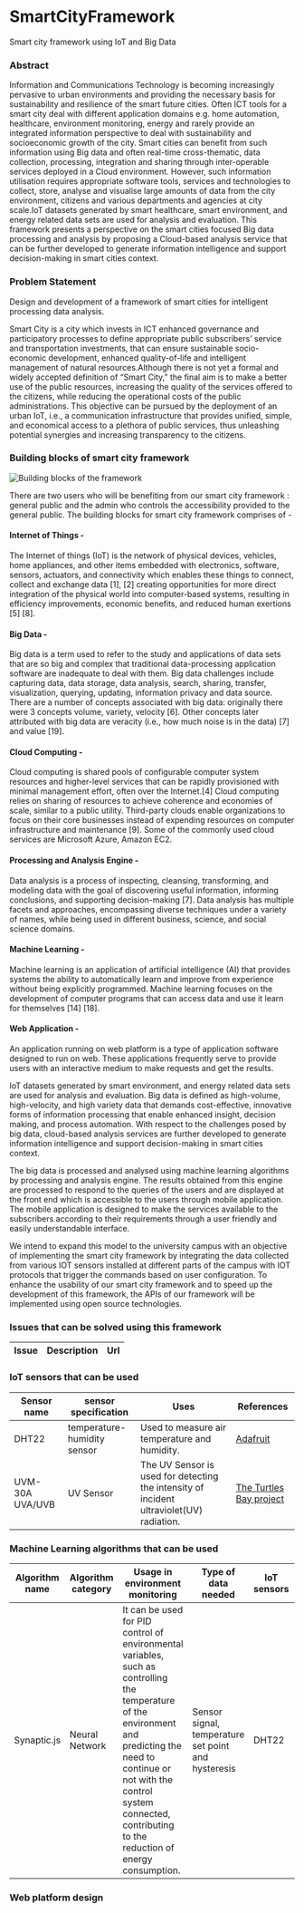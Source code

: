 # SmartCityFramework
Smart city framework using IoT and Big Data

### Abstract
Information and Communications Technology is becoming increasingly pervasive to urban environments and providing the necessary basis for sustainability and resilience of the smart future cities. Often ICT tools for a smart city deal with different application domains e.g. home automation, healthcare, environment monitoring, energy and rarely provide an integrated information perspective to deal with sustainability and socioeconomic growth of the city. Smart cities can benefit from such information using Big data and often real-time cross-thematic, data collection, processing, integration and sharing through inter-operable services deployed in a Cloud environment. However, such information utilisation requires appropriate software tools, services and technologies to collect, store, analyse and visualise large amounts of data from the city environment, citizens and various departments and agencies at city scale.IoT datasets generated by smart healthcare, smart environment, and energy related data sets are used for analysis and evaluation. This framework presents a perspective on the smart cities focused Big data processing and analysis by proposing a Cloud-based analysis service that can be further developed to generate information intelligence and support decision-making in smart cities context.

### Problem Statement
Design and development of a framework of smart cities for intelligent processing data analysis. 

Smart City is a city which invests in ICT enhanced governance and participatory processes to define appropriate public subscribers’ service and transportation investments, that can ensure sustainable socio-economic development, enhanced quality-of-life and intelligent management of natural resources.Although there is not yet a formal and widely accepted definition of “Smart City,” the final aim is to make a better use of the public resources, increasing the quality of the services offered to the citizens, while reducing the operational costs of the public administrations. This objective can be pursued by the deployment of an urban IoT, i.e., a communication infrastructure that provides unified, simple, and economical access to a plethora of public services, thus unleashing potential synergies and increasing transparency to the citizens.


### Building blocks of smart city framework

![Building blocks of the framework](https://user-images.githubusercontent.com/23434032/46395924-82edf280-c70b-11e8-9dd1-9fc3d70e5cd7.jpg?raw=true "Building blocks of smart city framework")

There are two users who will be benefiting from our smart city framework : general public and the admin who controls the accessibility provided to the general public. The building blocks for smart city framework comprises of -

#### Internet of Things - 
The Internet of things (IoT) is the network of physical devices, vehicles, home appliances, and other items embedded with electronics, software, sensors, actuators, and connectivity which enables these things to connect, collect and exchange data [1], [2] creating opportunities for more direct integration of the physical world into computer-based systems, resulting in efficiency improvements, economic benefits, and reduced human exertions [5] [8].

#### Big Data - 
Big data is a term used to refer to the study and applications of data sets that are so big and complex that traditional data-processing application software are inadequate to deal with them. Big data challenges include capturing data, data storage, data analysis, search, sharing, transfer, visualization, querying, updating, information privacy and data source. There are a number of concepts associated with big data: originally there were 3 concepts volume, variety, velocity [6]. Other concepts later attributed with big data are veracity (i.e., how much noise is in the data) [7] and value [19].

#### Cloud Computing - 
Cloud computing is shared pools of configurable computer system resources and higher-level services that can be rapidly provisioned with minimal management effort, often over the Internet.[4] Cloud computing relies on sharing of resources to achieve coherence and economies of scale, similar to a public utility. Third-party clouds enable organizations to focus on their core businesses instead of expending resources on computer infrastructure and maintenance [9]. Some of the commonly used cloud services are Microsoft Azure, Amazon EC2. 

#### Processing and Analysis Engine - 
Data analysis is a process of inspecting, cleansing, transforming, and modeling data with the goal of discovering useful information, informing conclusions, and supporting decision-making [7]. Data analysis has multiple facets and approaches, encompassing diverse techniques under a variety of names, while being used in different business, science, and social science domains.

#### Machine Learning - 
Machine learning is an application of artificial intelligence (AI) that provides systems the ability to automatically learn and improve from experience without being explicitly programmed. Machine learning focuses on the development of computer programs that can access data and use it learn for themselves [14] [18].

#### Web Application - 
An application running on web platform is a type of application software designed to run on web. These applications frequently serve to provide users with an interactive medium to make requests and get the results.

IoT datasets generated by smart environment, and energy related data sets are used for analysis and evaluation. Big data is defined as high-volume, high-velocity, and high variety data that demands cost-effective, innovative forms of information processing that enable enhanced insight, decision making, and process automation. With respect to the challenges posed by big data, cloud-based analysis services are further developed to generate information intelligence and support decision-making in smart cities context.

The big data is processed and analysed using machine learning algorithms by processing and analysis engine. The results obtained from this engine are processed to respond to the queries of the users and are displayed at the front end which is accessible to the users through mobile application. The mobile application is designed to make the services available to the subscribers according to their requirements through a user friendly and easily understandable interface.

We intend to expand this model to the university campus with an objective of implementing the smart city framework by integrating the data collected from various IOT sensors installed at different parts of the campus with IOT protocols that trigger the commands based on user configuration. To enhance the usability of our smart city framework and to speed up the development of this framework, the APIs of our framework will be implemented using open source technologies.



### Issues that can be solved using this framework

|Issue                                         | Description  | Url | 
|----------------------------------------------|--------------|-----|



### IoT sensors that can be used

|Sensor name                                   | sensor specification| Uses  | References  | 
|----------------------------------------------|---------------|---------|------|
| DHT22 |temperature-humidity sensor | Used to measure air temperature and humidity. | [Adafruit](https://learn.adafruit.com/dht)     |
| UVM-30A UVA/UVB | UV Sensor | The UV Sensor is used for detecting the intensity of incident ultraviolet(UV) radiation. | [The Turtles Bay project](https://sites.google.com/site/myterrarium23/domotique/uvm-30a-uva-uvb-sensor)     |

### Machine Learning algorithms that can be used

| Algorithm name | Algorithm category | Usage in environment monitoring | Type of data needed | IoT sensors | Reference |
|----------------|--------------------|---------------------------------|---------------------|-------------|-----------|
| Synaptic.js    | Neural Network     | It can be used for PID control of environmental variables, such as controlling the temperature of the environment and predicting the need to continue or not with the control system connected, contributing to the reduction of energy consumption. | Sensor signal, temperature set point and hysteresis | DHT22 | [Synaptc.js](http://caza.la/synaptic/#/xor) |
### Web platform design 


